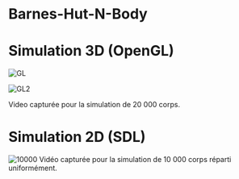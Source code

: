 # Barnes-Hut-N-Body

# Simulation 3D (OpenGL)
![GL](nbodyShort.gif "GL")

![GL2](nbody.gif "GL2")

Video capturée pour la simulation de 20 000 corps.

# Simulation 2D (SDL)
![10000](10000bodies.gif "10000")
Vidéo capturée pour la simulation de 10 000 corps réparti uniformément.